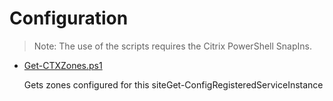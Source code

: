 # Configuration

> Note: The use of the scripts requires the Citrix PowerShell SnapIns.

+ [Get-CTXZones.ps1](./Get-CTXZones.ps1)

  Gets zones configured for this siteGet-ConfigRegisteredServiceInstance